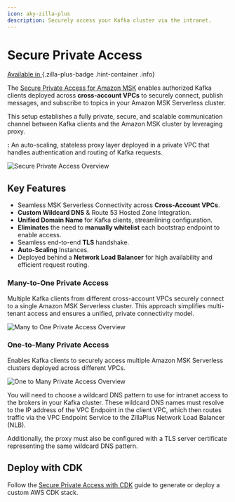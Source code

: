 ```yaml
---
icon: aky-zilla-plus
description: Securely access your Kafka cluster via the intranet.
---
```


# Secure Private Access

[Available in <ZillaPlus/>](https://www.aklivity.io/products/zilla-plus)
{.zilla-plus-badge .hint-container .info}

The [<ZillaPlus/> Secure Private Access for Amazon MSK](https://aws.amazon.com/marketplace/pp/prodview-jshnzslazfm44) enables authorized Kafka clients deployed across **cross-account VPCs** to securely connect, publish messages, and subscribe to topics in your Amazon MSK Serverless cluster.

This setup establishes a fully private, secure, and scalable communication channel between Kafka clients and the Amazon MSK cluster by leveraging **<ZillaPlus/>** proxy.

**<ZillaPlus/>:** An auto-scaling, stateless proxy layer deployed in a private VPC that handles authentication and routing of Kafka requests.

![Secure Private Access Overview](/secure_private_access.png)

## Key Features

- Seamless MSK Serverless Connectivity across **Cross-Account VPCs**.
- **Custom Wildcard DNS** & Route 53 Hosted Zone Integration.
- **Unified Domain Name** for Kafka clients, streamlining configuration.
- **Eliminates** the need to **manually whitelist** each bootstrap endpoint to enable access.
- Seamless end-to-end **TLS** handshake.
- **Auto-Scaling** <ZillaPlus/> Instances.
- Deployed behind a **Network Load Balancer** for high availability and efficient request routing.

### Many-to-One Private Access

Multiple Kafka clients from different cross-account VPCs securely connect to a single Amazon MSK Serverless cluster. This approach simplifies multi-tenant access and ensures a unified, private connectivity model.

![Many to One Private Access Overview](/many_to_one.png)

### One-to-Many Private Access

Enables Kafka clients to securely access multiple Amazon MSK Serverless clusters deployed across different VPCs.

![One to Many Private Access Overview](/one_to_many.png)

You will need to choose a wildcard DNS pattern to use for intranet access to the brokers in your Kafka cluster. These wildcard DNS names must resolve to the IP address of the VPC Endpoint in the client VPC, which then routes traffic via the VPC Endpoint Service to the ZillaPlus Network Load Balancer (NLB).

Additionally, the <ZillaPlus/> proxy must also be configured with a TLS server certificate representing the same wildcard DNS pattern.

## Deploy with CDK

Follow the [Secure Private Access with CDK](https://github.com/aklivity/zilla-plus-aws-templates/tree/main/amazon-msk/cdk/secure-private-access) guide to generate or deploy a custom AWS CDK stack.
